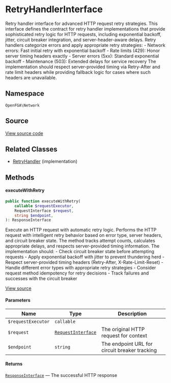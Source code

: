 # RetryHandlerInterface

Retry handler interface for advanced HTTP request retry strategies. This interface defines the contract for retry handler implementations that provide sophisticated retry logic for HTTP requests, including exponential backoff, jitter, circuit breaker integration, and server-header-aware delays. Retry handlers categorize errors and apply appropriate retry strategies: - Network errors: Fast initial retry with exponential backoff - Rate limits (429): Honor server timing headers exactly - Server errors (5xx): Standard exponential backoff - Maintenance (503): Extended delays for service recovery The implementation should respect server-provided timing via Retry-After and rate limit headers while providing fallback logic for cases where such headers are unavailable.

## Namespace

`OpenFGA\Network`

## Source

[View source code](https://github.com/evansims/openfga-php/blob/main/src/Network/RetryHandlerInterface.php)

## Related Classes

* [RetryHandler](Network/RetryHandler.md) (implementation)

## Methods

#### executeWithRetry

```php
public function executeWithRetry(
    callable $requestExecutor,
    RequestInterface $request,
    string $endpoint,
): ResponseInterface

```

Execute an HTTP request with automatic retry logic. Performs the HTTP request with intelligent retry behavior based on error type, server headers, and circuit breaker state. The method tracks attempt counts, calculates appropriate delays, and respects server-provided timing information. The implementation should: - Check circuit breaker state before attempting requests - Apply exponential backoff with jitter to prevent thundering herd - Respect server-provided timing headers (Retry-After, X-Rate-Limit-Reset) - Handle different error types with appropriate retry strategies - Consider request method idempotency for retry decisions - Track failures and successes with the circuit breaker

[View source](https://github.com/evansims/openfga-php/blob/main/src/Network/RetryHandlerInterface.php#L55)

#### Parameters

| Name               | Type                                               | Description                                   |
| ------------------ | -------------------------------------------------- | --------------------------------------------- |
| `$requestExecutor` | `callable`                                         |                                               |
| `$request`         | [`RequestInterface`](Requests/RequestInterface.md) | The original HTTP request for context         |
| `$endpoint`        | `string`                                           | The endpoint URL for circuit breaker tracking |

#### Returns

[`ResponseInterface`](Responses/ResponseInterface.md) — The successful HTTP response
